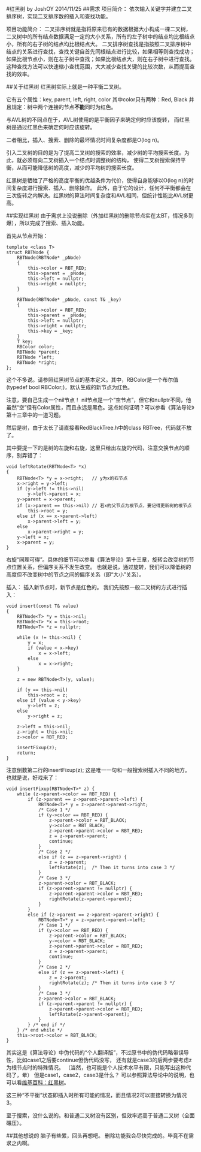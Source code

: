 ﻿#红黑树 by JoshOY  2014/11/25
##需求
项目简介：
依次输入关键字并建立二叉排序树，实现二叉排序数的插入和查找功能。

项目功能简介：
二叉排序树就是指将原来已有的数据根据大小构成一棵二叉树，二叉树中的所有结点数据满足一定的大小关系，所有的左子树中的结点均比根结点小，所有的右子树的结点均比根结点大。
二叉排序树查找是指按照二叉排序树中结点的关系进行查找，查找关键自首先同根结点进行比较，如果相等则查找成功；如果比根节点小，则在左子树中查找；如果比根结点大，则在右子树中进行查找。这种查找方法可以快速缩小查找范围，大大减少查找关键的比较次数，从而提高查找的效率。

##关于红黑树
红黑树实际上就是一种平衡二叉树。

它有五个属性：key, parent, left, right, color
其中color只有两种：Red, Black
并且规定：树中两个连接的节点<strong>不能</strong>同时为红色。

与AVL树的不同点在于，AVL树使用的是平衡因子来确定何时应该旋转，
而红黑树是通过红黑色来确定何时应该旋转。

二者相比，插入、搜索、删除的最坏情况时间复杂度都是O(log n)。

引入二叉树的目的是为了提高二叉树的搜索的效率，减少树的平均搜索长度。为此，就必须每向二叉树插入一个结点时调整树的结构，
使得二叉树搜索保持平衡，从而可能降低树的高度，减少的平均树的搜索长度。

红黑树是牺牲了严格的高度平衡的优越条件为代价，使得自身能够以O(log n)的时间复杂度进行搜索、插入、删除操作。
此外，由于它的设计，任何不平衡都会在三次旋转之内解决。红黑树的算法时间复杂度和AVL相同，但统计性能比AVL树更高。

##实现红黑树
由于需求上没说删除（外加红黑树的删除节点实在太BT，情况多到爆），所以完成了搜索、插入功能。

首先从节点开始：

	template <class T>
	struct RBTNode {
		RBTNode(RBTNode* _pNode)
		{
			this->color = RBT_RED;
			this->parent = _pNode;
			this->left = nullptr;
			this->right = nullptr;
		}
	
		RBTNode(RBTNode* _pNode, const T& _key)
		{
			this->color = RBT_RED;
			this->parent = _pNode;
			this->left = nullptr;
			this->right = nullptr;
			this->key = _key;
		}
		T key;
		RBColor color;
		RBTNode *parent;
		RBTNode *left;
		RBTNode *right;
	};

这个不多说。请参照红黑树节点的基本定义。其中，RBColor是一个布尔值(typedef bool RBColor;)，默认生成的新节点为红色。

注意，要自己生成一个nil节点！
nil节点是一个“空节点”，但它和nullptr不同，他虽然“空”但有Color属性，而且永远是黑色。这点如何证明？可以参看《算法导论》第十三章中的一道习题。

然后是树，由于太长了请直接看RedBlackTree.h中的class RBTree，代码就不放了。

其中要提一下的是树的左旋和右旋，这里只给出左旋的代码，注意交换节点的顺序，别弄错了：

	void leftRotate(RBTNode<T> *x)
	{
		RBTNode<T> *y = x->right;	// y为x的右节点
		x->right = y->left;
		if (y->left != this->nil)
			y->left->parent = x;
		y->parent = x->parent;
		if (x->parent == this->nil)	// 若x的父节点为根节点，要记得更新树的根节点
			this->root = y;
		else if (x == x->parent->left)
			x->parent->left = y;
		else
			x->parent->right = y;
		y->left = x;
		x->parent = y;
	}


右旋“同理可得”。具体的细节可以参看《算法导论》第十三章，旋转会改变树的节点位置关系，但偏序关系不发生改变。
也就是说，通过旋转，我们可以降低树的高度但不改变树中的节点之间的偏序关系（即“大小”关系）。

插入：
插入新节点时，新节点是红色的。
我们先按照一般二叉树的方式进行插入：

	void insert(const T& value)
	{
		RBTNode<T> *y = this->nil;
		RBTNode<T> *x = this->root;
		RBTNode<T> *z = nullptr;
	
		while (x != this->nil) {
			y = x;
			if (value < x->key)
				x = x->left;
			else
				x = x->right;
		}
	
		z = new RBTNode<T>(y, value);
	
		if (y == this->nil)
			this->root = z;
		else if (value < y->key)
			y->left = z;
		else
			y->right = z;
	
		z->left = this->nil;
		z->right = this->nil;
		z->color = RBT_RED;
		
		insertFixup(z);
		return;
	}

注意倒数第二行的insertFixup(z);
这是唯一一句和一般搜索树插入不同的地方。
也就是说，好戏来了：

	void insertFixup(RBTNode<T>* z) {
		while (z->parent->color == RBT_RED) {
			if (z->parent == z->parent->parent->left) {
				RBTNode<T>* y = z->parent->parent->right;
				/* Case 1 */
				if (y->color == RBT_RED) {
					z->parent->color = RBT_BLACK;
					y->color = RBT_BLACK;
					z->parent->parent->color = RBT_RED;
					z = z->parent->parent;
					continue;
				}
				/* Case 2 */
				else if (z == z->parent->right) {
					z = z->parent;
					leftRotate(z);	/* Then it turns into case 3 */
				}
				/* Case 3 */
				z->parent->color = RBT_BLACK;
				if (z->parent->parent != nullptr) {
					z->parent->parent->color = RBT_RED;
					rightRotate(z->parent->parent);
				}
			}
			else if (z->parent == z->parent->parent->right) {
				RBTNode<T>* y = z->parent->parent->left;
				/* Case 1 */
				if (y->color == RBT_RED) {
					z->parent->color = RBT_BLACK;
					y->color = RBT_BLACK;
					z->parent->parent->color = RBT_RED;
					z = z->parent->parent;
					continue;
				}
				/* Case 2 */
				else if (z == z->parent->left) {
					z = z->parent;
					rightRotate(z);	/* Then it turns into case 3 */
				}
				/* Case 3 */
				z->parent->color = RBT_BLACK;
				if (z->parent->parent != nullptr) {
					z->parent->parent->color = RBT_RED;
					leftRotate(z->parent->parent);
				}
			} /* end if */ 
		} /* end while */
		this->root->color = RBT_BLACK;
	}

其实这是《算法导论》中伪代码的“个人翻译版”，不过原书中的伪代码略带误导性，比如case1之后要continue但伪代码没写，
还有就是case3的后两步要考虑z为根节点时的特殊情况。
（当然，也可能是个人技术水平有限，只能写出这种代码了，晕）
但是case1，case2，case3是什么？
可以参照算法导论中的说明，也可以看<a href="http://zh.wikipedia.org/wiki/%E7%BA%A2%E9%BB%91%E6%A0%91">维基百科：红黑树</a>。

这三种“不平衡”状态即插入时所有可能的情况，而且情况2可以直接转换为情况3。

至于搜索，没什么说的。和普通二叉树没有区别，但效率远高于普通二叉树（全面碾压）。

##其他想说的
脑子有些累，回头再想吧。
删除功能我会尽快完成的。毕竟不在需求之内啊。
